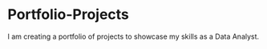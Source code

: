 # Portfolio-Projects
I am creating a portfolio of projects to showcase my skills as a Data Analyst.
